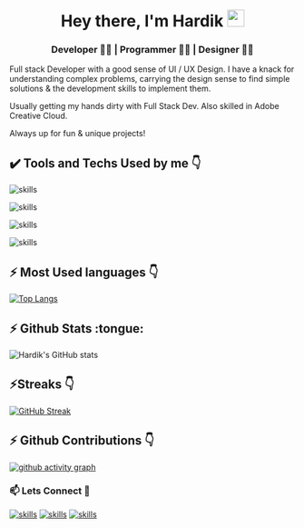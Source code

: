 <h1 align="center">Hey there, I'm Hardik <img src="./gif/Hi.gif" height="30px" width="30px"></h1>
<h3 align="center">Developer 👨‍💻 | Programmer 👨‍💻 | Designer 👨‍🎨</h3>

<p>
Full stack Developer with a good sense of UI / UX Design. I have a knack for understanding complex problems, carrying the design sense to find simple solutions & the development skills to implement them.

Usually getting my hands dirty with Full Stack Dev.
Also skilled in Adobe Creative Cloud.

Always up for fun & unique projects!
</p>

<h2> ✔️ Tools and Techs Used by me 👇</h2>

![skills](https://skillicons.dev/icons?i=cpp,js)

![skills](https://skillicons.dev/icons?i=react,html,css,bootstrap)

![skills](https://skillicons.dev/icons?i=nodejs,express,mongodb,mysql)

![skills](https://skillicons.dev/icons?i=vscode,git,xd,figma)

<h2>⚡ Most Used languages 👇</h2>

[![Top Langs](https://github-readme-stats.vercel.app/api/top-langs/?username=harryy0112&layout=compact&theme=dark&hide_border=true)](https://github.com/harryy0112/github-readme-stats)

<h2>⚡ Github Stats :tongue:</h2>

![Hardik's GitHub stats](https://github-readme-stats.vercel.app/api?username=harryy0112&show_icons=true&theme=radical&hide_border=true)

<h2>⚡Streaks 👇</h2>

[![GitHub Streak](https://streak-stats.demolab.com/?user=harryy0112&theme=radical&hide_border=true)](https://git.io/streak-stats)

<h2>⚡ Github Contributions 👇</h2>

[![github activity graph](https://github-readme-activity-graph.vercel.app/graph?username=harryy0112&theme=material-palenight&hide_border=true)](https://github.com/harryy0112/github-readme-activity-graph)

<h3>📫 Lets Connect 🤝</h3>

[![skills](https://skillicons.dev/icons?i=linkedin)](https://www.linkedin.com/in/harryy0112)
[![skills](https://skillicons.dev/icons?i=github)](https://github.com/harryy0112)
[![skills](https://skillicons.dev/icons?i=twitter)](https://twitter.com/ItsHardikkA)